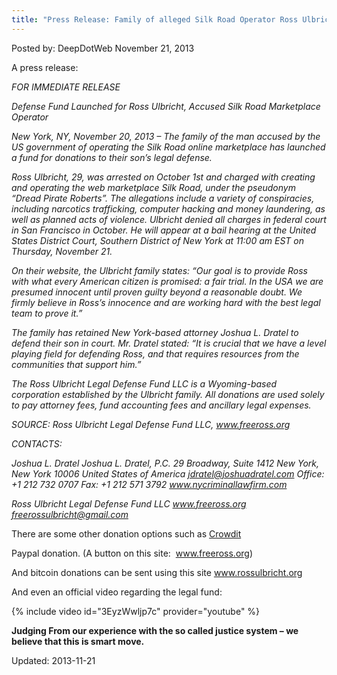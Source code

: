 ```yaml
---
title: "Press Release: Family of alleged Silk Road Operator Ross Ulbricht Launches Legal Defense Fund"
---
```



<span>Posted by: DeepDotWeb </span>
<span>November 21, 2013</span>


<p>A press release:</p>
<div>
<div>
<p><em>FOR IMMEDIATE RELEASE</em></p>
<p><em>Defense Fund Launched for Ross Ulbricht, Accused Silk Road Marketplace Operator</em></p>
<p><em>New York, NY, November 20, 2013 – The family of the man accused by the US government of operating the Silk Road online marketplace has launched a fund for donations to their son&#8217;s legal defense.</em></p>
<p><em>Ross Ulbricht, 29, was arrested on October 1st and charged with creating and operating the web marketplace Silk Road, under the pseudonym “Dread Pirate Roberts”. The allegations include a variety of conspiracies, including narcotics trafficking, computer hacking and money laundering, as well as planned acts of violence. Ulbricht denied all charges in federal court in San Francisco in October. He will appear at a bail hearing at the United States District Court, Southern District of New York at 11:00 am EST on Thursday, November 21.</em></p>
<p><em>On their website, the Ulbricht family states: “Our goal is to provide Ross with what every American citizen is promised: a fair trial. In the USA we are presumed innocent until proven guilty beyond a reasonable doubt. We firmly believe in Ross’s innocence and are working hard with the best legal team to prove it.”</em></p>
<p><em>The family has retained New York-based attorney Joshua L. Dratel to defend their son in court. Mr. Dratel stated: “It is crucial that we have a level playing field for defending Ross, and that requires resources from the communities that support him.”</em></p>
<p><em>The Ross Ulbricht Legal Defense Fund LLC is a Wyoming-based corporation established by the Ulbricht family. All donations are used solely to pay attorney fees, fund accounting fees and ancillary legal expenses.</em></p>
<p><em>SOURCE: Ross Ulbricht Legal Defense Fund LLC, <a href="http://www.freeross.org">www.freeross.org</a></em></p>
<p><em>CONTACTS:</em></p>
<p><em>Joshua L. Dratel Joshua L. Dratel, P.C. 29 Broadway, Suite 1412 New York, New York 10006 United States of America <a href="mailto:jdratel@joshuadratel.com">jdratel@joshuadratel.com</a> Office: +1 212 732 0707 Fax: +1 212 571 3792 <a href="http://www.nycriminallawfirm.com">www.nycriminallawfirm.com</a></em></p>
<p><em>Ross Ulbricht Legal Defense Fund LLC <a href="http://www.freeross.org">www.freeross.org</a> <a href="mailto:freerossulbricht@gmail.com">freerossulbricht@gmail.com</a></em></p>
<p>There are some other donation options such as <a href="https://www.crowdtilt.com/campaigns/legal-defense-fund-for-ross-ulbricht" target="_blank">Crowdit</a></p>
<p>Paypal donation. (A button on this site:  <a href="http://www.freeross.org/">www.freeross.org</a>)</p>
<p>And bitcoin donations can be sent using this site <a href="http://www.rossulbricht.org" target="_blank">www.rossulbricht.org</a></p>
<p>And even an official video regarding the legal fund:</p>

{% include video id="3EyzWwljp7c" provider="youtube" %}

<p><strong>Judging From our experience with the so called justice system &#8211; we believe that this is smart move.</strong></p>
</div>


Updated: 2013-11-21